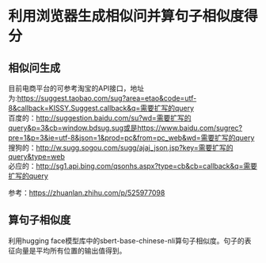 # 利用浏览器生成相似问并算句子相似度得分

## 相似问生成
目前电商平台的可参考淘宝的API接口，地址为:https://suggest.taobao.com/sug?area=etao&code=utf-8&callback=KISSY.Suggest.callback&q=需要扩写的query<br>
百度的：http://suggestion.baidu.com/su?wd=需要扩写的query&p=3&cb=window.bdsug.sug或是https://www.baidu.com/sugrec?pre=1&p=3&ie=utf-8&json=1&prod=pc&from=pc_web&wd=需要扩写的query<br>
搜狗的：http://w.sugg.sogou.com/sugg/ajaj_json.jsp?key=需要扩写的query&type=web<br>
必应的：http://sg1.api.bing.com/qsonhs.aspx?type=cb&cb=callback&q=需要扩写的query<br>

参考：https://zhuanlan.zhihu.com/p/525977098

## 算句子相似度
利用hugging face模型库中的sbert-base-chinese-nli算句子相似度。句子的表征向量是平均所有位置的输出值得到。